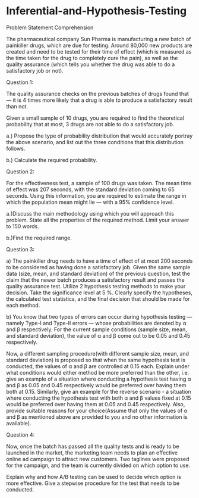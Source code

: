 # Inferential-and-Hypothesis-Testing
Problem Statement
 Comprehension

The pharmaceutical company Sun Pharma is manufacturing a new batch of painkiller drugs, which are due for testing. Around 80,000 new products are created and need to be tested for their time of effect (which is measured as the time taken for the drug to completely cure the pain), as well as the quality assurance (which tells you whether the drug was able to do a satisfactory job or not).

 

Question 1:

The quality assurance checks on the previous batches of drugs found that — it is 4 times more likely that a drug is able to produce a satisfactory result than not.

Given a small sample of 10 drugs, you are required to find the theoretical probability that at most, 3 drugs are not able to do a satisfactory job.

 

a.) Propose the type of probability distribution that would accurately portray the above scenario, and list out the three conditions that this distribution follows.

b.)  Calculate the required probability.


 

Question 2:

For the effectiveness test, a sample of 100 drugs was taken. The mean time of effect was 207 seconds, with the standard deviation coming to 65 seconds. Using this information, you are required to estimate the range in which the population mean might lie — with a 95% confidence level.

 

a.)Discuss the main methodology using which you will approach this problem. State all the properties of the required method. Limit your answer to 150 words.

b.)Find the required range.

 

Question 3:

a) The painkiller drug needs to have a time of effect of at most 200 seconds to be considered as having done a satisfactory job. Given the same sample data (size, mean, and standard deviation) of the previous question, test the claim that the newer batch produces a satisfactory result and passes the quality assurance test. Utilize 2 hypothesis testing methods to make your decision. Take the significance level at 5 %. Clearly specify the hypotheses, the calculated test statistics, and the final decision that should be made for each method.

 

b) You know that two types of errors can occur during hypothesis testing — namely Type-I and Type-II errors — whose probabilities are denoted by α and β respectively. For the current sample conditions (sample size, mean, and standard deviation), the value of α and β come out to be 0.05 and 0.45 respectively.
 

Now, a different sampling procedure(with different sample size, mean, and standard deviation) is proposed so that when the same hypothesis test is conducted, the values of α and β are controlled at 0.15 each. Explain under what conditions would either method be more preferred than the other, i.e. give an example of a situation where conducting a hypothesis test having α and β as 0.05 and 0.45 respectively would be preferred over having them both at 0.15. Similarly, give an example for the reverse scenario - a situation where conducting the hypothesis test with both α and β values fixed at 0.15 would be preferred over having them at 0.05 and 0.45 respectively. Also, provide suitable reasons for your choice(Assume that only the values of α and β as mentioned above are provided to you and no other information is available).

 

Question 4:

 

Now, once the batch has passed all the quality tests and is ready to be launched in the market, the marketing team needs to plan an effective online ad campaign to attract new customers. Two taglines were proposed for the campaign, and the team is currently divided on which option to use.

Explain why and how A/B testing can be used to decide which option is more effective. Give a stepwise procedure for the test that needs to be conducted. 
